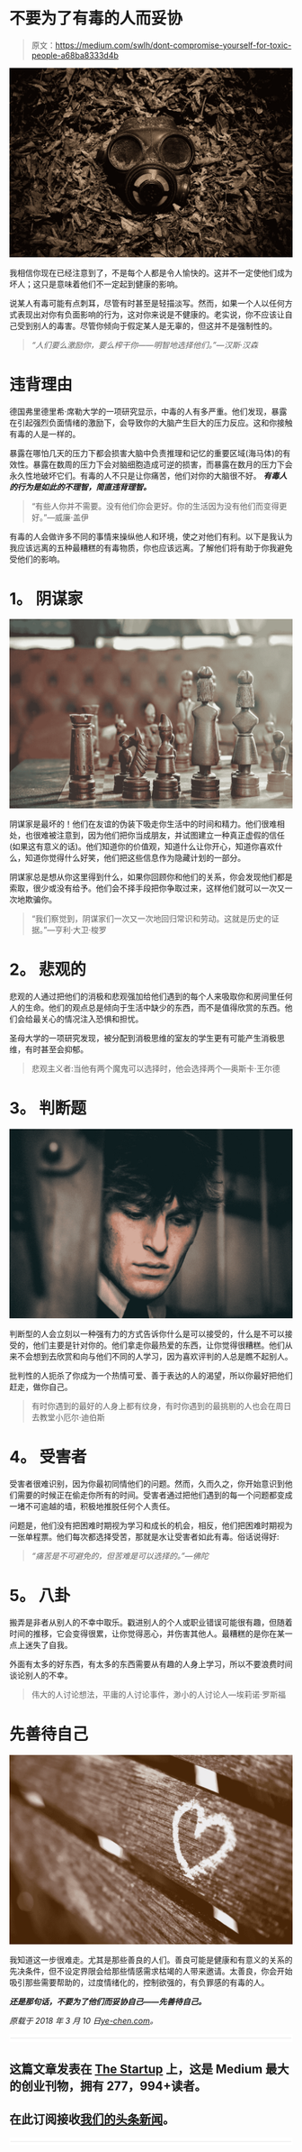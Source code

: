 # 不要为了有毒的人而妥协

> 原文：<https://medium.com/swlh/dont-compromise-yourself-for-toxic-people-a68ba8333d4b>

![](img/5de15cb5dacf5fef19709d15fb4ac263.png)

我相信你现在已经注意到了，不是每个人都是令人愉快的。这并不一定使他们成为坏人；这只是意味着他们不一定起到健康的影响。

说某人有毒可能有点刺耳，尽管有时甚至是轻描淡写。然而，如果一个人以任何方式表现出对你有负面影响的行为，这对你来说是不健康的。老实说，你不应该让自己受到别人的毒害。尽管你倾向于假定某人是无辜的，但这并不是强制性的。

> *“人们要么激励你，要么榨干你——明智地选择他们。”—汉斯·汉森*

# **违背理由**

德国弗里德里希·席勒大学的一项研究显示，中毒的人有多严重。他们发现，暴露在引起强烈负面情绪的激励下，会导致你的大脑产生巨大的压力反应。这和你接触有毒的人是一样的。

暴露在哪怕几天的压力下都会损害大脑中负责推理和记忆的重要区域(海马体)的有效性。暴露在数周的压力下会对脑细胞造成可逆的损害，而暴露在数月的压力下会永久性地破坏它们。有毒的人不只是让你痛苦，他们对你的大脑很不好。 ***有毒人的行为是如此的不理智，简直违背理智。***

> “有些人你并不需要。没有他们你会更好。你的生活因为没有他们而变得更好。”—威廉·盖伊

有毒的人会做许多不同的事情来操纵他人和环境，使之对他们有利。以下是我认为我应该远离的五种最糟糕的有毒物质，你也应该远离。了解他们将有助于你我避免受他们的影响。

# **1。** **阴谋家**

![](img/eb11242254b7a596e0c0e1b510f95ed7.png)

阴谋家是最坏的！他们在友谊的伪装下吸走你生活中的时间和精力。他们很难相处，也很难被注意到，因为他们把你当成朋友，并试图建立一种真正虚假的信任(如果这有意义的话)。他们知道你的价值观，知道什么让你开心，知道你喜欢什么，知道你觉得什么好笑，他们把这些信息作为隐藏计划的一部分。

阴谋家总是想从你这里得到什么，如果你回顾你和他们的关系，你会发现他们都是索取，很少或没有给予。他们会不择手段把你争取过来，这样他们就可以一次又一次地欺骗你。

> “我们察觉到，阴谋家们一次又一次地回归常识和劳动。这就是历史的证据。”—亨利·大卫·梭罗

# **2。** **悲观的**

悲观的人通过把他们的消极和悲观强加给他们遇到的每个人来吸取你和房间里任何人的生命。他们的观点总是倾向于生活中缺少的东西，而不是值得欣赏的东西。他们会给最关心的情况注入恐惧和担忧。

圣母大学的一项研究发现，被分配到消极思维的室友的学生更有可能产生消极思维，有时甚至会抑郁。

> 悲观主义者:当他有两个魔鬼可以选择时，他会选择两个—奥斯卡·王尔德

# **3。** **判断题**

![](img/6a3904ac9fc16a8eb85f5633ae6a5a4a.png)

判断型的人会立刻以一种强有力的方式告诉你什么是可以接受的，什么是不可以接受的，他们主要是针对你的。他们拿走你最热爱的东西，让你觉得很糟糕。他们从来不会想到去欣赏和向与他们不同的人学习，因为喜欢评判的人总是瞧不起别人。

批判性的人扼杀了你成为一个热情可爱、善于表达的人的渴望，所以你最好把他们赶走，做你自己。

> 有时你遇到的最好的人身上都有纹身，有时你遇到的最挑剔的人也会在周日去教堂小厄尔·迪伯斯

# **4。** **受害者**

受害者很难识别，因为你最初同情他们的问题。然而，久而久之，你开始意识到他们需要的时候正在偷走你所有的时间。受害者通过把他们遇到的每一个问题都变成一堵不可逾越的墙，积极地推脱任何个人责任。

问题是，他们没有把困难时期视为学习和成长的机会，相反，他们把困难时期视为一张单程票。他们每次都选择受苦，那就是水让受害者如此有毒。俗话说得好:

> *“痛苦是不可避免的，但苦难是可以选择的。”—佛陀*

# **5。** **八卦**

搬弄是非者从别人的不幸中取乐。戳进别人的个人或职业错误可能很有趣，但随着时间的推移，它会变得很累，让你觉得恶心，并伤害其他人。最糟糕的是你在某一点上迷失了自我。

外面有太多的好东西，有太多的东西需要从有趣的人身上学习，所以不要浪费时间谈论别人的不幸。

> 伟大的人讨论想法，平庸的人讨论事件，渺小的人讨论人—埃莉诺·罗斯福

# **先善待自己**

![](img/51763d9e564f00916cb83fc8ef7ddac7.png)

我知道这一步很难走。尤其是那些善良的人们。善良可能是健康和有意义的关系的先决条件，但不设定界限会给那些情感需求枯竭的人带来邀请。太善良，你会开始吸引那些需要帮助的，过度情绪化的，控制欲强的，有负罪感的有毒的人。

***还是那句话，不要为了他们而妥协自己——先善待自己。***

*原载于 2018 年 3 月 10 日*[*ye-chen.com*](https://ye-chen.com/dont-compromise-yourself-for-toxic-people/)*。*

![](img/731acf26f5d44fdc58d99a6388fe935d.png)

## 这篇文章发表在 [The Startup](https://medium.com/swlh) 上，这是 Medium 最大的创业刊物，拥有 277，994+读者。

## 在此订阅接收[我们的头条新闻](http://growthsupply.com/the-startup-newsletter/)。

![](img/731acf26f5d44fdc58d99a6388fe935d.png)